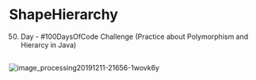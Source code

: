 # ShapeHierarchy
50. Day - #100DaysOfCode Challenge (Practice about Polymorphism and Hierarcy in Java)

##
![image_processing20191211-21656-1wovk6y](https://github.com/FaridaFatali/ShapeHierarchy/assets/91600434/9c728d2e-3dc2-4dcf-bb74-fb73cba630aa)
